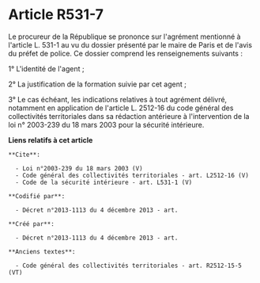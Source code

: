 # Article R531-7

Le procureur de la République se prononce sur l'agrément mentionné à l'article L. 531-1 au vu du dossier présenté par le
maire de Paris et de l'avis du préfet de police. Ce dossier comprend les renseignements suivants : 

1° L'identité de l'agent ; 

2° La justification de la formation suivie par cet agent ; 

3° Le cas échéant, les indications relatives à tout agrément délivré, notamment en application de l'article L. 2512-16 du
code général des collectivités territoriales dans sa rédaction antérieure à l'intervention de la loi n° 2003-239 du 18 mars
2003 pour la sécurité intérieure.

**Liens relatifs à cet article**

	**Cite**:

	  - Loi n°2003-239 du 18 mars 2003 (V)
	  - Code général des collectivités territoriales - art. L2512-16 (V)
	  - Code de la sécurité intérieure - art. L531-1 (V)

	**Codifié par**:

	  - Décret n°2013-1113 du 4 décembre 2013 - art.

	**Créé par**:

	  - Décret n°2013-1113 du 4 décembre 2013 - art.

	**Anciens textes**:

	  - Code général des collectivités territoriales - art. R2512-15-5 (VT)
